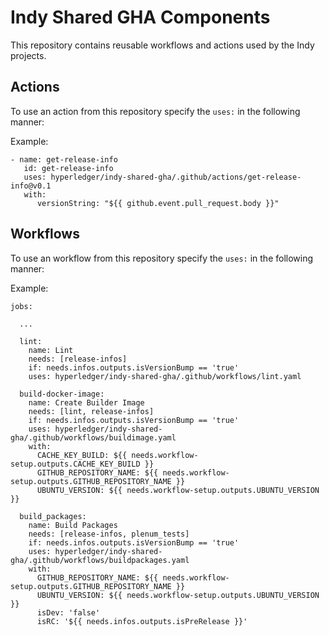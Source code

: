 # Indy Shared GHA Components

This repository contains reusable workflows and actions used by the Indy projects.

## Actions

To use an action from this repository specify the `uses:` in the following manner:

Example:
```
- name: get-release-info
   id: get-release-info
   uses: hyperledger/indy-shared-gha/.github/actions/get-release-info@v0.1
   with:
      versionString: "${{ github.event.pull_request.body }}"
```

## Workflows

To use an workflow from this repository specify the `uses:` in the following manner:

Example:
```
jobs:

  ...

  lint:
    name: Lint
    needs: [release-infos]
    if: needs.infos.outputs.isVersionBump == 'true'
    uses: hyperledger/indy-shared-gha/.github/workflows/lint.yaml

  build-docker-image:
    name: Create Builder Image
    needs: [lint, release-infos]
    if: needs.infos.outputs.isVersionBump == 'true'
    uses: hyperledger/indy-shared-gha/.github/workflows/buildimage.yaml
    with:
      CACHE_KEY_BUILD: ${{ needs.workflow-setup.outputs.CACHE_KEY_BUILD }}
      GITHUB_REPOSITORY_NAME: ${{ needs.workflow-setup.outputs.GITHUB_REPOSITORY_NAME }}
      UBUNTU_VERSION: ${{ needs.workflow-setup.outputs.UBUNTU_VERSION }}

  build_packages:
    name: Build Packages
    needs: [release-infos, plenum_tests]
    if: needs.infos.outputs.isVersionBump == 'true'
    uses: hyperledger/indy-shared-gha/.github/workflows/buildpackages.yaml
    with:
      GITHUB_REPOSITORY_NAME: ${{ needs.workflow-setup.outputs.GITHUB_REPOSITORY_NAME }}
      UBUNTU_VERSION: ${{ needs.workflow-setup.outputs.UBUNTU_VERSION }}
      isDev: 'false'
      isRC: '${{ needs.infos.outputs.isPreRelease }}'
```
